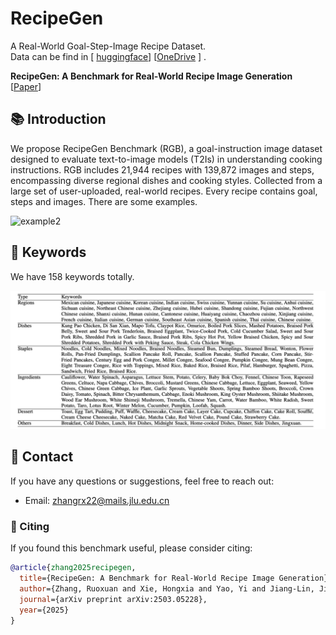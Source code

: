 # RecipeGen
A Real-World Goal-Step-Image Recipe Dataset. <br>
Data can be find in [ [huggingface](https://huggingface.co/datasets/RUOXUAN123/RecipeGen)] [[OneDrive](https://1drv.ms/u/c/3de24ecbad483902/EUx9G_7wy45Mprq0CEqopcwBwOJsT4mCfy981LkUgPwNYQ) ] .

**RecipeGen: A Benchmark for Real-World Recipe Image Generation** [[Paper](https://arxiv.org/abs/2503.05228)] <br>

## 📚 Introduction
We propose RecipeGen Benchmark (RGB), a goal-instruction image dataset designed to evaluate text-to-image models (T2Is) in understanding cooking instructions. RGB includes 21,944 recipes with 139,872 images and steps, encompassing diverse regional dishes and cooking styles. Collected from a large set of user-uploaded, real-world recipes.
Every recipe contains goal, steps and images.
There are some examples.

![example2](images/example2.png)



## 🧪 Keywords
We have 158 keywords totally.

![keywords](images/keyword.png)



## 📧 Contact
If you have any questions or suggestions, feel free to reach out:

- Email: zhangrx22@mails.jlu.edu.cn
### 📝 Citing

If you found this benchmark useful, please consider citing:

```bibtex
@article{zhang2025recipegen,
  title={RecipeGen: A Benchmark for Real-World Recipe Image Generation},
  author={Zhang, Ruoxuan and Xie, Hongxia and Yao, Yi and Jiang-Lin, Jian-Yu and Wen, Bin and Lo, Ling and Shuai, Hong-Han and Li, Yung-Hui and Cheng, Wen-Huang},
  journal={arXiv preprint arXiv:2503.05228},
  year={2025}
}
```
